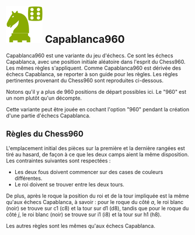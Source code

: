 # ![Capablanca960](https://github.com/gbtami/pychess-variants/blob/master/static/icons/caparandom.svg) Capablanca960

Capablanca960 est une variante du jeu d'échecs. Ce sont les échecs Capablanca, avec une position initiale aléatoire dans l'esprit du Chess960. Les mêmes règles s'appliquent. Comme Capablanca960 est dérivée des échecs Capablanca, se reporter à son guide pour les règles. Les règles pertinentes provenant du Chess960 sont reproduites ci-dessous.

Notons qu'il y a plus de 960 positions de départ possibles ici. Le "960" est un nom plutôt qu'un décompte.

Cette variante peut être jouée en cochant l'option "960" pendant la création d'une partie d'échecs Capablanca.

## Règles du Chess960

L'emplacement initial des pièces sur la première et la dernière rangées est tiré au hasard, de façon à ce que les deux camps aient la même disposition. Les contraintes suivantes sont respectées :

* Les deux fous doivent commencer sur des cases de couleurs différentes.
* Le roi doivent se trouver entre les deux tours.

De plus, après le roque la position du roi et de la tour impliquée est la même qu'aux échecs Capablanca, à savoir : pour le roque du côté *a*, le roi blanc (noir) se trouve sur c1 (c8) et la tour sur d1 (d8), tandis que pour le roque du côté *j*, le roi blanc (noir) se trouve sur i1 (i8) et la tour sur h1 (h8).

Les autres règles sont les mêmes qu'aux échecs Capablanca.
